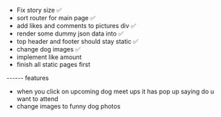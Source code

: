 - Fix story size ✅
- sort router for main page ✅
- add likes and comments to pictures div ✅
- render some dummy json data into ✅
- top header and footer should stay static ✅
- change dog images ✅
- implement like amount
- finish all static pages first

------ features

- when you click on upcoming dog meet ups it has pop up saying do u want to attend
- change images to funny dog photos
